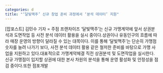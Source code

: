 ```yaml
---
categories: d
title: "‘달빛맥주’ 신규 창업 준비 과정에서 ‘분석 데이터’ 지원"
---
```

[잡포스트] 김민수 기자 = 주점 프랜차이즈 ‘달빛맥주’는 신규 가맹계약에 앞서 상권분석과 도면작업 등 사전 분석 데이터 활용을 실시 중이다.상권이나 유동인구의 흐름에 따라 매장 운영의 방향이 달라질 수 있는 대목이다. 이를 통해 ‘달빛맥주’는 단순히 가맹점 숫자를 늘려 나가기 보다, 사전 분석 데이터 활용 같은 철저한 준비를 바탕으로 가맹 사업을 지원하고 있다.대표적으로 가맹계약체결 직전 상권분석 및 도면작업을 실시한다. 신규 가맹점이 입지할 상권에 대한 본사 차원의 분석을 통해 운영 활성화 및 안정성을 점검 중이다.또한 점포개발